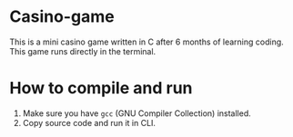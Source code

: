 # Casino-game
This is a mini casino game written in C after 6 months of learning coding. 
This game runs directly in the terminal.

# How to compile and run
1. Make sure you have `gcc` (GNU Compiler Collection) installed.
2. Copy source code and run it in CLI.
   
